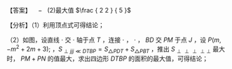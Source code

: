 【答案】 $\mathrm { ~  ~ { ~ - ~ } ~ }$ (2)最大值 $\frac { 2 2 } { 5 }$

【分析】（1）利用顶点式可得结论；

（2）如图，设直线 $\cdot$ 交 $\cdot$ 轴于点 $T$ ，连接 $\cdot$ ， $\cdot$ ， $B D$ 交 $P M$ 于点 $J$ ，设 $P \left( m , - m ^ { 2 } + 2 m + 3 \right) ;$ ，$S _ { \scriptscriptstyle { \perp } j j j \ll D T B P } = S _ { \scriptscriptstyle { \triangle } P D T } + S _ { \scriptscriptstyle { \triangle } P B T }$ ，推出 $S _ { \perp \perp \perp \perp \perp }$ 最大时， $P M + P N$ 的值最大，求出四边形 $D T B P$ 的面积的最大值，可得结论；
